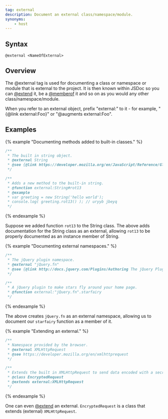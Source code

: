 ```yaml
---
tag: external
description: Document an external class/namespace/module.
synonyms:
    - host
---
```


## Syntax

`@external <NameOfExternal>`


## Overview

The @external tag is used for documenting a class or namespace or module that is external to the
project. It is then known within JSDoc so you can [@extend][augments-tag] it, be a
[@memberof][memberof-tag] it and so on as you would any other class/namespace/module.

When you refer to an external object, prefix "external:" to it - for example, "{@link external:Foo}"
or "@augments external:Foo".

[augments-tag]: tags-augments.html
[memberof-tag]: tags-memberof.html


## Examples

{% example "Documenting methods added to built-in classes." %}

```js
/**
 * The built in string object.
 * @external String
 * @see {@link https://developer.mozilla.org/en/JavaScript/Reference/Global_Objects/String String}
 */

/**
 * Adds a new method to the built-in string.
 * @function external:String#rot13
 * @example
 * var greeting = new String('hello world');
 * console.log( greeting.rot13() ); // uryyb jbeyq
 */
```
{% endexample %}

Suppose we added function `rot13` to the String class. The above adds documentation for the String
class as an external, allowing `rot13` to be properly documented as an instance member of String.

{% example "Documenting external namespaces." %}

```js
/**
 * The jQuery plugin namespace.
 * @external "jQuery.fn"
 * @see {@link http://docs.jquery.com/Plugins/Authoring The jQuery Plugin Guide}
 */

/**
 * A jQuery plugin to make stars fly around your home page.
 * @function external:"jQuery.fn".starfairy
 */
```
{% endexample %}

The above creates `jQuery.fn` as an external namespace, allowing us to document our `starfairy`
function as a member of it.

{% example "Extending an external." %}

```js
/**
 * Namespace provided by the browser.
 * @external XMLHttpRequest
 * @see https://developer.mozilla.org/en/xmlhttprequest
 */

/**
 * Extends the built in XMLHttpRequest to send data encoded with a secret key.
 * @class EncryptedRequest
 * @extends external:XMLHttpRequest
 */
```
{% endexample %}

One can even [@extend][augments-tag] an external. `EncryptedRequest` is a class that extends
(external) `XMLHttpRequest`.

[augments-tag]: tags-augments.html
